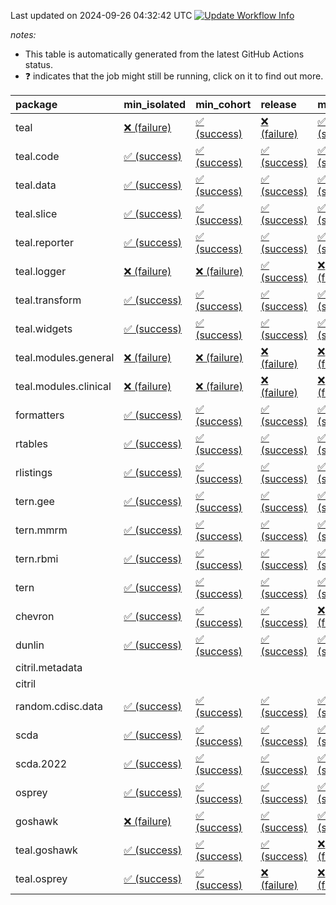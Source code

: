 Last updated on 2024-09-26 04:32:42 UTC [![Update Workflow
Info](https://github.com/averissimo/verdepcheck-status/actions/workflows/update.yaml/badge.svg)](https://github.com/averissimo/verdepcheck-status/actions/workflows/update.yaml)

*notes:*

-   This table is automatically generated from the latest GitHub Actions
    status.
-   ❓ indicates that the job might still be running, click on it to
    find out more.

<table>
<colgroup>
<col style="width: 4%" />
<col style="width: 23%" />
<col style="width: 23%" />
<col style="width: 23%" />
<col style="width: 23%" />
</colgroup>
<thead>
<tr class="header">
<th style="text-align: left;">package</th>
<th style="text-align: left;">min_isolated</th>
<th style="text-align: left;">min_cohort</th>
<th style="text-align: left;">release</th>
<th style="text-align: left;">max</th>
</tr>
</thead>
<tbody>
<tr class="odd">
<td style="text-align: left;">teal</td>
<td
style="text-align: left;"><a href="https://github.com/insightsengineering/teal/actions/runs/10978040044/job/30480703629">❌
(failure)</a></td>
<td
style="text-align: left;"><a href="https://github.com/insightsengineering/teal/actions/runs/10978040044/job/30480703528">✅
(success)</a></td>
<td
style="text-align: left;"><a href="https://github.com/insightsengineering/teal/actions/runs/10978040044/job/30480703713">❌
(failure)</a></td>
<td
style="text-align: left;"><a href="https://github.com/insightsengineering/teal/actions/runs/10978040044/job/30480703439">✅
(success)</a></td>
</tr>
<tr class="even">
<td style="text-align: left;">teal.code</td>
<td
style="text-align: left;"><a href="https://github.com/insightsengineering/teal.code/actions/runs/10978054366/job/30480732892">✅
(success)</a></td>
<td
style="text-align: left;"><a href="https://github.com/insightsengineering/teal.code/actions/runs/10978054366/job/30480732799">✅
(success)</a></td>
<td
style="text-align: left;"><a href="https://github.com/insightsengineering/teal.code/actions/runs/10978054366/job/30480732967">✅
(success)</a></td>
<td
style="text-align: left;"><a href="https://github.com/insightsengineering/teal.code/actions/runs/10978054366/job/30480732711">✅
(success)</a></td>
</tr>
<tr class="odd">
<td style="text-align: left;">teal.data</td>
<td
style="text-align: left;"><a href="https://github.com/insightsengineering/teal.data/actions/runs/10978043106/job/30480709825">✅
(success)</a></td>
<td
style="text-align: left;"><a href="https://github.com/insightsengineering/teal.data/actions/runs/10978043106/job/30480709933">✅
(success)</a></td>
<td
style="text-align: left;"><a href="https://github.com/insightsengineering/teal.data/actions/runs/10978043106/job/30480710036">✅
(success)</a></td>
<td
style="text-align: left;"><a href="https://github.com/insightsengineering/teal.data/actions/runs/10978043106/job/30480710144">✅
(success)</a></td>
</tr>
<tr class="even">
<td style="text-align: left;">teal.slice</td>
<td
style="text-align: left;"><a href="https://github.com/insightsengineering/teal.slice/actions/runs/10978049417/job/30480722540">✅
(success)</a></td>
<td
style="text-align: left;"><a href="https://github.com/insightsengineering/teal.slice/actions/runs/10978049417/job/30480722478">✅
(success)</a></td>
<td
style="text-align: left;"><a href="https://github.com/insightsengineering/teal.slice/actions/runs/10978049417/job/30480722675">✅
(success)</a></td>
<td
style="text-align: left;"><a href="https://github.com/insightsengineering/teal.slice/actions/runs/10978049417/job/30480722605">✅
(success)</a></td>
</tr>
<tr class="odd">
<td style="text-align: left;">teal.reporter</td>
<td
style="text-align: left;"><a href="https://github.com/insightsengineering/teal.reporter/actions/runs/10978045488/job/30480715434">✅
(success)</a></td>
<td
style="text-align: left;"><a href="https://github.com/insightsengineering/teal.reporter/actions/runs/10978045488/job/30480715151">✅
(success)</a></td>
<td
style="text-align: left;"><a href="https://github.com/insightsengineering/teal.reporter/actions/runs/10978045488/job/30480715338">✅
(success)</a></td>
<td
style="text-align: left;"><a href="https://github.com/insightsengineering/teal.reporter/actions/runs/10978045488/job/30480715247">✅
(success)</a></td>
</tr>
<tr class="even">
<td style="text-align: left;">teal.logger</td>
<td
style="text-align: left;"><a href="https://github.com/insightsengineering/teal.logger/actions/runs/10978041162/job/30480706398">❌
(failure)</a></td>
<td
style="text-align: left;"><a href="https://github.com/insightsengineering/teal.logger/actions/runs/10978041162/job/30480706303">❌
(failure)</a></td>
<td
style="text-align: left;"><a href="https://github.com/insightsengineering/teal.logger/actions/runs/10978041162/job/30480706168">✅
(success)</a></td>
<td
style="text-align: left;"><a href="https://github.com/insightsengineering/teal.logger/actions/runs/10978041162/job/30480706489">❌
(failure)</a></td>
</tr>
<tr class="odd">
<td style="text-align: left;">teal.transform</td>
<td
style="text-align: left;"><a href="https://github.com/insightsengineering/teal.transform/actions/runs/10978046810/job/30480717748">✅
(success)</a></td>
<td
style="text-align: left;"><a href="https://github.com/insightsengineering/teal.transform/actions/runs/10978046810/job/30480717671">✅
(success)</a></td>
<td
style="text-align: left;"><a href="https://github.com/insightsengineering/teal.transform/actions/runs/10978046810/job/30480717829">✅
(success)</a></td>
<td
style="text-align: left;"><a href="https://github.com/insightsengineering/teal.transform/actions/runs/10978046810/job/30480717601">✅
(success)</a></td>
</tr>
<tr class="even">
<td style="text-align: left;">teal.widgets</td>
<td
style="text-align: left;"><a href="https://github.com/insightsengineering/teal.widgets/actions/runs/10978058505/job/30480742184">✅
(success)</a></td>
<td
style="text-align: left;"><a href="https://github.com/insightsengineering/teal.widgets/actions/runs/10978058505/job/30480742264">✅
(success)</a></td>
<td
style="text-align: left;"><a href="https://github.com/insightsengineering/teal.widgets/actions/runs/10978058505/job/30480742400">✅
(success)</a></td>
<td
style="text-align: left;"><a href="https://github.com/insightsengineering/teal.widgets/actions/runs/10978058505/job/30480742341">✅
(success)</a></td>
</tr>
<tr class="odd">
<td style="text-align: left;">teal.modules.general</td>
<td
style="text-align: left;"><a href="https://github.com/insightsengineering/teal.modules.general/actions/runs/10978040420/job/30480704438">❌
(failure)</a></td>
<td
style="text-align: left;"><a href="https://github.com/insightsengineering/teal.modules.general/actions/runs/10978040420/job/30480704277">❌
(failure)</a></td>
<td
style="text-align: left;"><a href="https://github.com/insightsengineering/teal.modules.general/actions/runs/10978040420/job/30480704511">❌
(failure)</a></td>
<td
style="text-align: left;"><a href="https://github.com/insightsengineering/teal.modules.general/actions/runs/10978040420/job/30480704344">❌
(failure)</a></td>
</tr>
<tr class="even">
<td style="text-align: left;">teal.modules.clinical</td>
<td
style="text-align: left;"><a href="https://github.com/insightsengineering/teal.modules.clinical/actions/runs/10978053489/job/30480731360">❌
(failure)</a></td>
<td
style="text-align: left;"><a href="https://github.com/insightsengineering/teal.modules.clinical/actions/runs/10978053489/job/30480731274">❌
(failure)</a></td>
<td
style="text-align: left;"><a href="https://github.com/insightsengineering/teal.modules.clinical/actions/runs/10978053489/job/30480731469">❌
(failure)</a></td>
<td
style="text-align: left;"><a href="https://github.com/insightsengineering/teal.modules.clinical/actions/runs/10978053489/job/30480731180">❌
(failure)</a></td>
</tr>
<tr class="odd">
<td style="text-align: left;">formatters</td>
<td
style="text-align: left;"><a href="https://github.com/insightsengineering/formatters/actions/runs/10978050304/job/30480724535">✅
(success)</a></td>
<td
style="text-align: left;"><a href="https://github.com/insightsengineering/formatters/actions/runs/10978050304/job/30480724436">✅
(success)</a></td>
<td
style="text-align: left;"><a href="https://github.com/insightsengineering/formatters/actions/runs/10978050304/job/30480724609">✅
(success)</a></td>
<td
style="text-align: left;"><a href="https://github.com/insightsengineering/formatters/actions/runs/10978050304/job/30480724350">✅
(success)</a></td>
</tr>
<tr class="even">
<td style="text-align: left;">rtables</td>
<td
style="text-align: left;"><a href="https://github.com/insightsengineering/rtables/actions/runs/10978039965/job/30480703493">✅
(success)</a></td>
<td
style="text-align: left;"><a href="https://github.com/insightsengineering/rtables/actions/runs/10978039965/job/30480703310">✅
(success)</a></td>
<td
style="text-align: left;"><a href="https://github.com/insightsengineering/rtables/actions/runs/10978039965/job/30480703587">✅
(success)</a></td>
<td
style="text-align: left;"><a href="https://github.com/insightsengineering/rtables/actions/runs/10978039965/job/30480703392">✅
(success)</a></td>
</tr>
<tr class="odd">
<td style="text-align: left;">rlistings</td>
<td
style="text-align: left;"><a href="https://github.com/insightsengineering/rlistings/actions/runs/10978044249/job/30480712244">✅
(success)</a></td>
<td
style="text-align: left;"><a href="https://github.com/insightsengineering/rlistings/actions/runs/10978044249/job/30480712069">✅
(success)</a></td>
<td
style="text-align: left;"><a href="https://github.com/insightsengineering/rlistings/actions/runs/10978044249/job/30480712312">✅
(success)</a></td>
<td
style="text-align: left;"><a href="https://github.com/insightsengineering/rlistings/actions/runs/10978044249/job/30480712139">✅
(success)</a></td>
</tr>
<tr class="even">
<td style="text-align: left;">tern.gee</td>
<td
style="text-align: left;"><a href="https://github.com/insightsengineering/tern.gee/actions/runs/10978052147/job/30480728127">✅
(success)</a></td>
<td
style="text-align: left;"><a href="https://github.com/insightsengineering/tern.gee/actions/runs/10978052147/job/30480728040">✅
(success)</a></td>
<td
style="text-align: left;"><a href="https://github.com/insightsengineering/tern.gee/actions/runs/10978052147/job/30480728204">✅
(success)</a></td>
<td
style="text-align: left;"><a href="https://github.com/insightsengineering/tern.gee/actions/runs/10978052147/job/30480727953">✅
(success)</a></td>
</tr>
<tr class="odd">
<td style="text-align: left;">tern.mmrm</td>
<td
style="text-align: left;"><a href="https://github.com/insightsengineering/tern.mmrm/actions/runs/10978057739/job/30480740493">✅
(success)</a></td>
<td
style="text-align: left;"><a href="https://github.com/insightsengineering/tern.mmrm/actions/runs/10978057739/job/30480740430">✅
(success)</a></td>
<td
style="text-align: left;"><a href="https://github.com/insightsengineering/tern.mmrm/actions/runs/10978057739/job/30480740554">✅
(success)</a></td>
<td
style="text-align: left;"><a href="https://github.com/insightsengineering/tern.mmrm/actions/runs/10978057739/job/30480740383">✅
(success)</a></td>
</tr>
<tr class="even">
<td style="text-align: left;">tern.rbmi</td>
<td
style="text-align: left;"><a href="https://github.com/insightsengineering/tern.rbmi/actions/runs/10978050053/job/30480723994">✅
(success)</a></td>
<td
style="text-align: left;"><a href="https://github.com/insightsengineering/tern.rbmi/actions/runs/10978050053/job/30480724190">✅
(success)</a></td>
<td
style="text-align: left;"><a href="https://github.com/insightsengineering/tern.rbmi/actions/runs/10978050053/job/30480724095">✅
(success)</a></td>
<td
style="text-align: left;"><a href="https://github.com/insightsengineering/tern.rbmi/actions/runs/10978050053/job/30480723888">✅
(success)</a></td>
</tr>
<tr class="odd">
<td style="text-align: left;">tern</td>
<td
style="text-align: left;"><a href="https://github.com/insightsengineering/tern/actions/runs/10978045310/job/30480714953">✅
(success)</a></td>
<td
style="text-align: left;"><a href="https://github.com/insightsengineering/tern/actions/runs/10978045310/job/30480714769">✅
(success)</a></td>
<td
style="text-align: left;"><a href="https://github.com/insightsengineering/tern/actions/runs/10978045310/job/30480715042">✅
(success)</a></td>
<td
style="text-align: left;"><a href="https://github.com/insightsengineering/tern/actions/runs/10978045310/job/30480714861">✅
(success)</a></td>
</tr>
<tr class="even">
<td style="text-align: left;">chevron</td>
<td
style="text-align: left;"><a href="https://github.com/insightsengineering/chevron/actions/runs/10978052168/job/30480728033">✅
(success)</a></td>
<td
style="text-align: left;"><a href="https://github.com/insightsengineering/chevron/actions/runs/10978052168/job/30480727956">✅
(success)</a></td>
<td
style="text-align: left;"><a href="https://github.com/insightsengineering/chevron/actions/runs/10978052168/job/30480728105">✅
(success)</a></td>
<td
style="text-align: left;"><a href="https://github.com/insightsengineering/chevron/actions/runs/10978052168/job/30480727856">❌
(failure)</a></td>
</tr>
<tr class="odd">
<td style="text-align: left;">dunlin</td>
<td
style="text-align: left;"><a href="https://github.com/insightsengineering/dunlin/actions/runs/10978052143/job/30480728524">✅
(success)</a></td>
<td
style="text-align: left;"><a href="https://github.com/insightsengineering/dunlin/actions/runs/10978052143/job/30480728027">✅
(success)</a></td>
<td
style="text-align: left;"><a href="https://github.com/insightsengineering/dunlin/actions/runs/10978052143/job/30480728110">✅
(success)</a></td>
<td
style="text-align: left;"><a href="https://github.com/insightsengineering/dunlin/actions/runs/10978052143/job/30480727944">✅
(success)</a></td>
</tr>
<tr class="even">
<td style="text-align: left;">citril.metadata</td>
<td style="text-align: left;"></td>
<td style="text-align: left;"></td>
<td style="text-align: left;"></td>
<td style="text-align: left;"></td>
</tr>
<tr class="odd">
<td style="text-align: left;">citril</td>
<td style="text-align: left;"></td>
<td style="text-align: left;"></td>
<td style="text-align: left;"></td>
<td style="text-align: left;"></td>
</tr>
<tr class="even">
<td style="text-align: left;">random.cdisc.data</td>
<td
style="text-align: left;"><a href="https://github.com/insightsengineering/random.cdisc.data/actions/runs/10978049103/job/30480721970">✅
(success)</a></td>
<td
style="text-align: left;"><a href="https://github.com/insightsengineering/random.cdisc.data/actions/runs/10978049103/job/30480721907">✅
(success)</a></td>
<td
style="text-align: left;"><a href="https://github.com/insightsengineering/random.cdisc.data/actions/runs/10978049103/job/30480722039">✅
(success)</a></td>
<td
style="text-align: left;"><a href="https://github.com/insightsengineering/random.cdisc.data/actions/runs/10978049103/job/30480721835">✅
(success)</a></td>
</tr>
<tr class="odd">
<td style="text-align: left;">scda</td>
<td
style="text-align: left;"><a href="https://github.com/insightsengineering/scda/actions/runs/10437595381/job/28903950666">✅
(success)</a></td>
<td
style="text-align: left;"><a href="https://github.com/insightsengineering/scda/actions/runs/10437595381/job/28903950617">✅
(success)</a></td>
<td
style="text-align: left;"><a href="https://github.com/insightsengineering/scda/actions/runs/10437595381/job/28903950725">✅
(success)</a></td>
<td
style="text-align: left;"><a href="https://github.com/insightsengineering/scda/actions/runs/10437595381/job/28903950525">✅
(success)</a></td>
</tr>
<tr class="even">
<td style="text-align: left;">scda.2022</td>
<td
style="text-align: left;"><a href="https://github.com/insightsengineering/scda.2022/actions/runs/10336794308/job/28612920887">✅
(success)</a></td>
<td
style="text-align: left;"><a href="https://github.com/insightsengineering/scda.2022/actions/runs/10336794308/job/28612920603">✅
(success)</a></td>
<td
style="text-align: left;"><a href="https://github.com/insightsengineering/scda.2022/actions/runs/10336794308/job/28612920985">✅
(success)</a></td>
<td
style="text-align: left;"><a href="https://github.com/insightsengineering/scda.2022/actions/runs/10336794308/job/28612920798">✅
(success)</a></td>
</tr>
<tr class="odd">
<td style="text-align: left;">osprey</td>
<td
style="text-align: left;"><a href="https://github.com/insightsengineering/osprey/actions/runs/10978056356/job/30480737638">✅
(success)</a></td>
<td
style="text-align: left;"><a href="https://github.com/insightsengineering/osprey/actions/runs/10978056356/job/30480737429">✅
(success)</a></td>
<td
style="text-align: left;"><a href="https://github.com/insightsengineering/osprey/actions/runs/10978056356/job/30480737746">✅
(success)</a></td>
<td
style="text-align: left;"><a href="https://github.com/insightsengineering/osprey/actions/runs/10978056356/job/30480737524">✅
(success)</a></td>
</tr>
<tr class="even">
<td style="text-align: left;">goshawk</td>
<td
style="text-align: left;"><a href="https://github.com/insightsengineering/goshawk/actions/runs/10978050026/job/30480723859">❌
(failure)</a></td>
<td
style="text-align: left;"><a href="https://github.com/insightsengineering/goshawk/actions/runs/10978050026/job/30480723757">✅
(success)</a></td>
<td
style="text-align: left;"><a href="https://github.com/insightsengineering/goshawk/actions/runs/10978050026/job/30480724018">✅
(success)</a></td>
<td
style="text-align: left;"><a href="https://github.com/insightsengineering/goshawk/actions/runs/10978050026/job/30480723939">✅
(success)</a></td>
</tr>
<tr class="odd">
<td style="text-align: left;">teal.goshawk</td>
<td
style="text-align: left;"><a href="https://github.com/insightsengineering/teal.goshawk/actions/runs/10978049412/job/30480722739">✅
(success)</a></td>
<td
style="text-align: left;"><a href="https://github.com/insightsengineering/teal.goshawk/actions/runs/10978049412/job/30480722660">✅
(success)</a></td>
<td
style="text-align: left;"><a href="https://github.com/insightsengineering/teal.goshawk/actions/runs/10978049412/job/30480722822">✅
(success)</a></td>
<td
style="text-align: left;"><a href="https://github.com/insightsengineering/teal.goshawk/actions/runs/10978049412/job/30480722559">❌
(failure)</a></td>
</tr>
<tr class="even">
<td style="text-align: left;">teal.osprey</td>
<td
style="text-align: left;"><a href="https://github.com/insightsengineering/teal.osprey/actions/runs/10978054751/job/30480733719">✅
(success)</a></td>
<td
style="text-align: left;"><a href="https://github.com/insightsengineering/teal.osprey/actions/runs/10978054751/job/30480733624">✅
(success)</a></td>
<td
style="text-align: left;"><a href="https://github.com/insightsengineering/teal.osprey/actions/runs/10978054751/job/30480733790">❌
(failure)</a></td>
<td
style="text-align: left;"><a href="https://github.com/insightsengineering/teal.osprey/actions/runs/10978054751/job/30480733527">❌
(failure)</a></td>
</tr>
</tbody>
</table>
